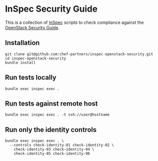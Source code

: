# InSpec Security Guide

This is a collection of [InSpec](http://inspec.io) scripts to check compliance against the [OpenStack Security Guide](http://docs.openstack.org/security-guide/).

## Installation

```shell
git clone git@github.com:chef-partners/inspec-openstack-security.git
cd inspec-openstack-security
bundle install
```

## Run tests locally

```shell
bundle exec inspec exec .
```

## Run tests against remote host

```shell
bundle exec inspec exec . -t ssh://user@hostname
```

## Run only the identity controls

```shell
bundle exec inspec exec . \
  --controls check-identity-01 check-identity-02 \
    check-identity-03 check-identity-04 \
    check-identity-05 check-identity-06
```